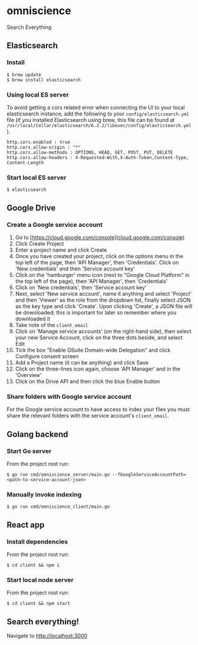 # omniscience
Search Everything

## Elasticsearch

### Install

```
$ brew update
$ brew install elasticsearch
```

### Using local ES server

To avoid getting a cors related error when connecting the UI to your local elasticsearch instance, add the following to your `config/elasticsearch.yml` file (if you installed Elasticsearch using brew, this file can be found at `/usr/local/Cellar/elasticsearch/6.2.2/libexec/config/elasticsearch.yml`).

```
http.cors.enabled : true  
http.cors.allow-origin : "*"
http.cors.allow-methods : OPTIONS, HEAD, GET, POST, PUT, DELETE
http.cors.allow-headers : X-Requested-With,X-Auth-Token,Content-Type, Content-Length
```

### Start local ES server

```
$ elasticsearch
```

## Google Drive

### Create a Google service account

1. Go to [https://cloud.google.com/console](cloud.google.com/console)
2. Click Create Project
3. Enter a project name and click Create
4. Once you have created your project, click on the options menu in the top left of the page, then 'API Manager', then 'Credentials'. Click on 'New credentials' and then 'Service account key'
5. Click on the 'hamburger' menu icon (next to "Google Cloud Platform" in the top left of the page), then 'API Manager', then 'Credentials'
6. Click on 'New credentials', then 'Service account key'
7. Next, select 'New service account', name it anything and select 'Project' and then 'Viewer' as the role from the dropdown list, finally select JSON as the key type and click 'Create'. Upon clicking 'Create', a JSON file will be downloaded; this is important for later so remember where you downloaded it
8. Take note of the `client_email`
8. Click on 'Manage service accounts' (on the right-hand side), then select your new Service Account, click on the three dots beside, and select Edit
9. Tick the box "Enable GSuite Domain-wide Delegation" and click Configure consent screen
10. Add a Project name (it can be anything) and click Save
11. Click on the three-lines icon again, choose 'API Manager' and in the 'Overview'
12. Click on the Drive API and then click the blue Enable button

### Share folders with Google service account

For the Google service account to have access to index your files you must share the relevant folders with the service account's `client_email`.

## Golang backend

### Start Go server

From the project root run:

```
$ go run cmd/omniscience_server/main.go --fGoogleServiceAccountPath=<path-to-service-account-json>
```

### Manually invoke indexing

```
$ go run cmd/omniscience_client/main.go
```

## React app

### Install dependencies

From the project root run:

```
$ cd client && npm i
```

### Start local node server

From the project root run:

```
$ cd client && npm start
```

## Search everything!

Navigate to [http://localhost:3000](http://localhost:3000)
